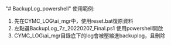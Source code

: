 "# BackupLog_powershell" 
使用範例:

1.	先在CYMC_LOG\ai_mgr中，使用reset.bat復原資料
2.	左點選BackupLog_7z_20220207_Final.ps1 使用powershell開啟
3.	CYMC_LOG\ai_mgr目錄底下的log會被壓縮進backuplog，且刪除

